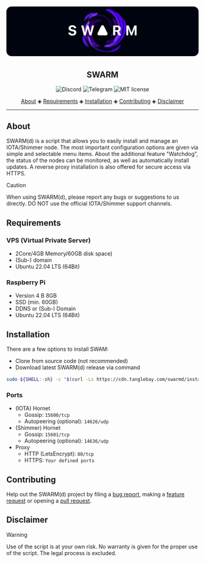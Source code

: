<h1 align="center">
  <img src="images/swarm_banner.png"></img>
</h1>

<h2 align="center">SWARM</h2>

<p align="center">
  <a href="https://discord.tanglebay.com" style="text-decoration:none;"><img src="https://img.shields.io/badge/Discord-9cf.svg?logo=discord" alt="Discord"></a>
  <a href="https://telegram.tanglebay.com" style="text-decoration:none;"><img src="https://img.shields.io/badge/Telegram-9cf.svg?logo=Telegram" alt="Telegram"></a>
  <a href="https://github.com/tanglebay/swarm/blob/main/LICENSE" style="text-decoration:none;"><img src="https://img.shields.io/badge/License-MIT-green.svg" alt="MIT license"></a>
</p>

<p align="center">
  <a href="#about">About</a> ◈
  <a href="#requirements">Requirements</a> ◈
  <a href="#installation">Installation</a> ◈
  <a href="#contributing">Contributing</a> ◈
  <a href="#disclaimer">Disclaimer</a>
</p>

---

## About

SWARM(d) is a script that allows you to easily install and manage an IOTA/Shimmer node. The most important configuration options are given via simple and selectable menu items. About the additional feature "Watchdog", the status of the nodes can be monitored, as well as automatically install updates. A reverse proxy installation is also offered for secure access via HTTPS.

> [!CAUTION]
> When using SWARM(d), please report any bugs or suggestions to us directly. DO NOT use the official IOTA/Shimmer support channels.

## Requirements

### VPS (Virtual Private Server)
-   2Core/4GB Memory/60GB disk space)
-   (Sub-) domain
-   Ubuntu 22.04 LTS (64Bit)

### Raspberry Pi
-   Version 4 B 8GB
-   SSD (min. 60GB)
-   DDNS or (Sub-) Domain
-   Ubuntu 22.04 LTS (64Bit)

## Installation

There are a few options to install SWAM:

-   Clone from source code (not recommended)
-   Download latest SWARM(d) release via command

```bash
sudo ${SHELL:-sh} -c "$(curl -Ls https://cdn.tanglebay.com/swarmd/installer/installer.sh)"
```

### Ports
-   (IOTA) Hornet
    -   Gossip: `15600/tcp`
    -   Autopeering (optional): `14626/udp`
-   (Shimmer) Hornet
    -   Gossip: `15601/tcp`
    -   Autopeering (optional): `14636/udp`
-   Proxy
    -   HTTP (LetsEncrypt): `80/tcp`
    -   HTTPS: `Your defined ports`

## Contributing

Help out the SWARM(d) project by filing a [bug report](https://github.com/tanglebay/swarmd/issues/new?assignees=&labels=bug), making a [feature request](https://github.com/tanglebay/swarmd/issues/new?assignees=&labels=feat) or opening a [pull request](https://github.com/tanglebay/swarmd/pulls/).

## Disclaimer

> [!WARNING]
> Use of the script is at your own risk. No warranty is given for the proper use of the script. The legal process is excluded.